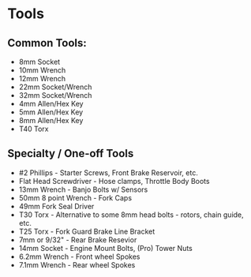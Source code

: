 # Tools

## Common Tools:
 - 8mm Socket
 - 10mm Wrench 
 - 12mm Wrench
 - 22mm Socket/Wrench
 - 32mm Socket/Wrench
 - 4mm Allen/Hex Key
 - 5mm Allen/Hex Key
 - 8mm Allen/Hex Key
 - T40 Torx

## Specialty / One-off Tools
 - #2 Phillips - Starter Screws, Front Brake Reservoir, etc.
 - Flat Head Screwdriver - Hose clamps, Throttle Body Boots
 - 13mm Wrench - Banjo Bolts w/ Sensors 
 - 50mm 8 point Wrench - Fork Caps
 - 49mm Fork Seal Driver
 - T30 Torx - Alternative to some 8mm head bolts - rotors, chain guide, etc.
 - T25 Torx - Fork Guard Brake Line Bracket
 - 7mm or 9/32" - Rear Brake Resevior
 - 14mm Socket - Engine Mount Bolts, (Pro) Tower Nuts
 - 6.2mm Wrench - Front wheel Spokes
 - 7.1mm Wrench - Rear wheel Spokes
